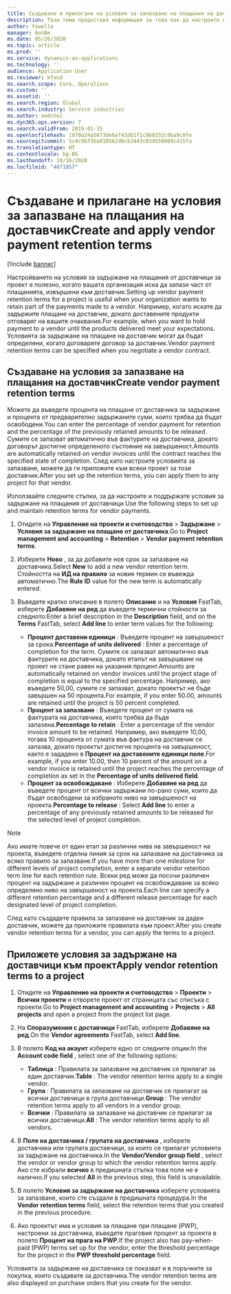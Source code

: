 ```yaml
---
title: Създаване и прилагане на условия за запазване на плащания на доставчик
description: Тази тема предоставя информация за това как да настроите и поддържате условия за задържане на плащания от доставчици.
author: Yowelle
manager: AnnBe
ms.date: 05/26/2020
ms.topic: article
ms.prod: ''
ms.service: dynamics-ax-applications
ms.technology: ''
audience: Application User
ms.reviewer: kfend
ms.search.scope: Core, Operations
ms.custom: ''
ms.assetid: ''
ms.search.region: Global
ms.search.industry: Service industries
ms.author: andchoi
ms.dyn365.ops.version: 7
ms.search.validFrom: 2019-01-15
ms.openlocfilehash: 1970a24a5073de6af43db1f1c068332c9ba9c8fe
ms.sourcegitcommit: 5c4c9bf3ba018562d6cb3443c01d550489c415fa
ms.translationtype: HT
ms.contentlocale: bg-BG
ms.lasthandoff: 10/16/2020
ms.locfileid: "4071957"
---
```

# <a name="create-and-apply-vendor-payment-retention-terms"></a><span data-ttu-id="6cad2-103">Създаване и прилагане на условия за запазване на плащания на доставчик</span><span class="sxs-lookup"><span data-stu-id="6cad2-103">Create and apply vendor payment retention terms</span></span>

[!include [banner](../includes/banner.md)] 

<span data-ttu-id="6cad2-104">Настройването на условия за задържане на плащания от доставчици за проект е полезно, когато вашата организация иска да запази част от плащанията, извършени към доставчик.</span><span class="sxs-lookup"><span data-stu-id="6cad2-104">Setting up vendor payment retention terms for a project is useful when your organization wants to retain part of the payments made to a vendor.</span></span> <span data-ttu-id="6cad2-105">Например, когато искате да задържите плащане на доставчик, докато доставените продукти отговарят на вашите очаквания.</span><span class="sxs-lookup"><span data-stu-id="6cad2-105">For example, when you want to hold payment to a vendor until the products delivered meet your expectations.</span></span> <span data-ttu-id="6cad2-106">Условията за задържане на плащане на доставчик могат да бъдат определени, когато договаряте договор за доставчик.</span><span class="sxs-lookup"><span data-stu-id="6cad2-106">Vendor payment retention terms can be specified when you negotiate a vendor contract.</span></span>

## <a name="create-vendor-payment-retention-terms"></a><span data-ttu-id="6cad2-107">Създаване на условия за запазване на плащания на доставчик</span><span class="sxs-lookup"><span data-stu-id="6cad2-107">Create vendor payment retention terms</span></span>

<span data-ttu-id="6cad2-108">Можете да въведете процента на плащане от доставчика за задържане и процента от предварително задържаните суми, които трябва да бъдат освободени.</span><span class="sxs-lookup"><span data-stu-id="6cad2-108">You can enter the percentage of vendor payment for retention and the percentage of the previously retained amounts to be released.</span></span> <span data-ttu-id="6cad2-109">Сумите се запазват автоматично във фактурите на доставчика, докато договорът достигне определеното състояние на завършеност.</span><span class="sxs-lookup"><span data-stu-id="6cad2-109">Amounts are automatically retained on vendor invoices until the contract reaches the specified state of completion.</span></span> <span data-ttu-id="6cad2-110">След като настроите условията за запазване, можете да ги приложите към всеки проект за този доставчик.</span><span class="sxs-lookup"><span data-stu-id="6cad2-110">After you set up the retention terms, you can apply them to any project for that vendor.</span></span>

<span data-ttu-id="6cad2-111">Използвайте следните стъпки, за да настроите и поддържате условия за задържане на плащания от доставчици.</span><span class="sxs-lookup"><span data-stu-id="6cad2-111">Use the following steps to set up and maintain retention terms for vendor payments.</span></span> 

1. <span data-ttu-id="6cad2-112">Отидете на **Управление на проекти и счетоводство** > **Задържане** > **Условия за задържане на плащане от доставчика**.</span><span class="sxs-lookup"><span data-stu-id="6cad2-112">Go to **Project management and accounting** > **Retention** > **Vendor payment retention terms**.</span></span>
2. <span data-ttu-id="6cad2-113">Изберете **Ново** , за да добавите нов срок за запазване на доставчика.</span><span class="sxs-lookup"><span data-stu-id="6cad2-113">Select **New** to add a new vendor retention term.</span></span> <span data-ttu-id="6cad2-114">Стойността на **ИД на правило** за новия термин се въвежда автоматично.</span><span class="sxs-lookup"><span data-stu-id="6cad2-114">The **Rule ID** value for the new term is automatically entered.</span></span> 
3. <span data-ttu-id="6cad2-115">Въведете кратко описание в полето **Описание** и на **Условия** FastTab, изберете **Добавяне на ред** да въведете термични стойности за следното:</span><span class="sxs-lookup"><span data-stu-id="6cad2-115">Enter a brief description in the **Description** field, and on the **Terms** FastTab, select **Add line** to enter term values for the following:</span></span>

   - <span data-ttu-id="6cad2-116">**Процент доставени единици** : Въведете процент на завършеност за срока.</span><span class="sxs-lookup"><span data-stu-id="6cad2-116">**Percentage of units delivered** : Enter a percentage of completion for the term.</span></span> <span data-ttu-id="6cad2-117">Сумите се запазват автоматично във фактурите на доставчика, докато етапът на завършване на проект не стане равен на указания процент.</span><span class="sxs-lookup"><span data-stu-id="6cad2-117">Amounts are automatically retained on vendor invoices until the project stage of completion is equal to the specified percentage.</span></span> <span data-ttu-id="6cad2-118">Например, ако въведете 50,00, сумите се запазват, докато проектът не бъде завършен на 50 процента.</span><span class="sxs-lookup"><span data-stu-id="6cad2-118">For example, if you enter 50.00, amounts are retained until the project is 50 percent completed.</span></span>
   - <span data-ttu-id="6cad2-119">**Процент за запазване** : Въведете процент от сумата на фактурата на доставчика, която трябва да бъде запазена.</span><span class="sxs-lookup"><span data-stu-id="6cad2-119">**Percentage to retain** : Enter a percentage of the vendor invoice amount to be retained.</span></span> <span data-ttu-id="6cad2-120">Например, ако въведете 10,00, тогава 10 процента от сумата във фактура на доставчик се запазва, докато проектът достигне процента на завършеност, както е зададено в **Процент на доставените единици поле**.</span><span class="sxs-lookup"><span data-stu-id="6cad2-120">For example, if you enter 10.00, then 10 percent of the amount on a vendor invoice is retained until the project reaches the percentage of completion as set in the **Percentage of units delivered field**.</span></span>
   - <span data-ttu-id="6cad2-121">**Процент за освобождаване** : Изберете **Добавяне на ред** да въведете процент от всички задържани по-рано суми, които да бъдат освободени за избраното ниво на завършеност на проекта.</span><span class="sxs-lookup"><span data-stu-id="6cad2-121">**Percentage to release** : Select **Add line** to enter a percentage of any previously retained amounts to be released for the selected level of project completion.</span></span>

> [!NOTE]
> <span data-ttu-id="6cad2-122">Ако имате повече от един етап за различни нива на завършеност на проекта, въведете отделна линия за срок на запазване на доставчика за всяко правило за запазване.</span><span class="sxs-lookup"><span data-stu-id="6cad2-122">If you have more than one milestone for different levels of project completion, enter a separate vendor retention term line for each retention rule.</span></span> <span data-ttu-id="6cad2-123">Всеки ред може да посочи различен процент на задържане и различен процент на освобождаване за всяко определено ниво на завършеност на проекта.</span><span class="sxs-lookup"><span data-stu-id="6cad2-123">Each line can specify a different retention percentage and a different release percentage for each designated level of project completion.</span></span>

<span data-ttu-id="6cad2-124">След като създадете правила за запазване на доставчик за даден доставчик, можете да приложите правилата към проект.</span><span class="sxs-lookup"><span data-stu-id="6cad2-124">After you create vendor retention terms for a vendor, you can apply the terms to a project.</span></span>

## <a name="apply-vendor-retention-terms-to-a-project"></a><span data-ttu-id="6cad2-125">Приложете условия за задържане на доставчици към проект</span><span class="sxs-lookup"><span data-stu-id="6cad2-125">Apply vendor retention terms to a project</span></span>

1. <span data-ttu-id="6cad2-126">Отидете на **Управление на проекти и счетоводство** > **Проекти** > **Всички проекти** и отворете проект от страницата със списъка с проекти.</span><span class="sxs-lookup"><span data-stu-id="6cad2-126">Go to **Project management and accounting** > **Projects** > **All projects** and open a project from the project list page.</span></span>
2. <span data-ttu-id="6cad2-127">На **Споразумения с доставчици** FastTab, изберете **Добавяне на ред**.</span><span class="sxs-lookup"><span data-stu-id="6cad2-127">On the **Vendor agreements** FastTab, select **Add line**.</span></span>
3. <span data-ttu-id="6cad2-128">В полето **Код на акаунт** изберете едно от следните опции:</span><span class="sxs-lookup"><span data-stu-id="6cad2-128">In the **Account code field** , select one of the following options:</span></span> 

   - <span data-ttu-id="6cad2-129">**Таблица** : Правилата за запазване на доставчик се прилагат за един доставчик.</span><span class="sxs-lookup"><span data-stu-id="6cad2-129">**Table** : The vendor retention terms apply to a single vendor.</span></span>
   - <span data-ttu-id="6cad2-130">**Група** : Правилата за запазване на доставчик се прилагат за всички доставчици в група доставчици.</span><span class="sxs-lookup"><span data-stu-id="6cad2-130">**Group** : The vendor retention terms apply to all vendors in a vendor group.</span></span>
   - <span data-ttu-id="6cad2-131">**Всички** : Правилата за запазване на доставчик се прилагат за всички доставчици.</span><span class="sxs-lookup"><span data-stu-id="6cad2-131">**All** : The vendor retention terms apply to all vendors.</span></span>

4. <span data-ttu-id="6cad2-132">В **Поле на доставчика / групата на доставчика** , изберете доставчика или групата доставчици, за които се прилагат условията за задържане на доставчика.</span><span class="sxs-lookup"><span data-stu-id="6cad2-132">In the **Vendor/Vendor group field** , select the vendor or vendor group to which the vendor retention terms apply.</span></span> <span data-ttu-id="6cad2-133">Ако сте избрали **всичко** в предишната стъпка това поле не е налично.</span><span class="sxs-lookup"><span data-stu-id="6cad2-133">If you selected **All** in the previous step, this field is unavailable.</span></span>
5. <span data-ttu-id="6cad2-134">В полето **Условия за задържане на доставчика** изберете условията за запазване, които сте създали в предишната процедура.</span><span class="sxs-lookup"><span data-stu-id="6cad2-134">In the **Vendor retention terms** field, select the retention terms that you created in the previous procedure.</span></span>
6. <span data-ttu-id="6cad2-135">Ако проектът има и условия за плащане при плащане (PWP), настроени за доставчика, въведете праговия процент за проекта в полето **Процент на прага на PWP**.</span><span class="sxs-lookup"><span data-stu-id="6cad2-135">If the project also has pay-when-paid (PWP) terms set up for the vendor, enter the threshold percentage for the project in the **PWP threshold percentage** field.</span></span>

<span data-ttu-id="6cad2-136">Условията за задържане на доставчика се показват и в поръчките за покупка, които създавате за доставчика.</span><span class="sxs-lookup"><span data-stu-id="6cad2-136">The vendor retention terms are also displayed on purchase orders that you create for the vendor.</span></span>
